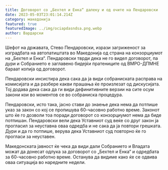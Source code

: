 ```yaml
---
title: Договорот со „Бехтел и Енка“ далеку и од очите на Пендаровски
date: 2023-05-03T23:01:14.214Z
category: македонија
featured: true
featuredImage: ../img/ociapdasndsa.png.webp
author: Вардарски
---
```


Шефот на државата, Стево Пендаровски, изрази загриженост за изградбата на автопатиштата во Македонија од страна на конзорциумот на „Бехтел и Енка“. Пендаровски тврди дека не го видел договорот, па дури и Собранието е заглавено бидејќи пратениците од ВМРО-ДПМНЕ бараат копија од договорот.

Пендаровски инсистира дека сака да ја види собраниската расправа на комисијата и да разбере какви прашања ќе произлезат од дискусијата. Тој додава дека сака да ги види дефинитивните верзии на сите осум закони кои во моментов се во собраниска процедура.

Пендаровски, исто така, јасно стави до знаење дека нема да потпише указ за закон со кој се пропишува 60-часовно работно време. Законот што ќе го дозволи тоа поради договорот со конзорциумот нема да биде потпишан. Пендаровски вели дека Уставниот суд веќе со друг закон ја прогласил за неуставна оваа одредба и не сака да ја повтори грешката. Дури и да го потпише, верува дека Уставниот суд повторно ќе го прогласи за неуставен.

Македонската јавност ќе чека да види дали Собранието и Владата можат да донесат одлука за договорот со „Бехтел и Енка“ и одредбата за 60-часовно работно време. Останува да видиме како ќе се одвива оваа ситуација во наредните недели.
